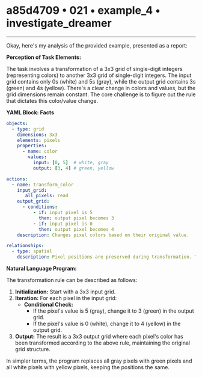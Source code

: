 # a85d4709 • 021 • example_4 • investigate_dreamer

---
Okay, here's my analysis of the provided example, presented as a report:

**Perception of Task Elements:**

The task involves a transformation of a 3x3 grid of single-digit integers (representing colors) to another 3x3 grid of single-digit integers. The input grid contains only 0s (white) and 5s (gray), while the output grid contains 3s (green) and 4s (yellow). There's a clear change in colors and values, but the grid dimensions remain constant. The core challenge is to figure out the rule that dictates this color/value change.

**YAML Block: Facts**



```yaml
objects:
  - type: grid
    dimensions: 3x3
    elements: pixels
    properties:
      - name: color
        values:
          input: [0, 5]  # white, gray
          output: [3, 4] # green, yellow

actions:
  - name: transform_color
    input_grid:
       all_pixels: read
    output_grid:
      - conditions:
          - if: input pixel is 5
            then: output pixel becomes 3
          - if: input pixel is 0
            then: output pixel becomes 4
    description: Changes pixel colors based on their original value.

relationships:
  - type: spatial
    description: Pixel positions are preserved during transformation. The transformation is one-to-one; each input pixel corresponds directly to an output pixel at the same location.

```



**Natural Language Program:**

The transformation rule can be described as follows:

1.  **Initialization:** Start with a 3x3 input grid.
2.  **Iteration:** For each pixel in the input grid:
    *   **Conditional Check:**
        *   If the pixel's value is 5 (gray), change it to 3 (green) in the output grid.
        *   If the pixel's value is 0 (white), change it to 4 (yellow) in the output grid.
3.  **Output:** The result is a 3x3 output grid where each pixel's color has been transformed according to the above rule, maintaining the original grid structure.

In simpler terms, the program replaces all gray pixels with green pixels and all white pixels with yellow pixels, keeping the positions the same.

